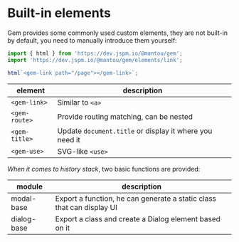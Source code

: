 # Built-in elements

Gem provides some commonly used custom elements, they are not built-in by default, you need to manually introduce them yourself:

```js
import { html } from 'https://dev.jspm.io/@mantou/gem';
import 'https://dev.jspm.io/@mantou/gem/elements/link';

html`<gem-link path="/page"></gem-link>`;
```

| element       | description                                             |
| ------------- | ------------------------------------------------------- |
| `<gem-link>`  | Similar to `<a>`                                        |
| `<gem-route>` | Provide routing matching, can be nested                 |
| `<gem-title>` | Update `document.title` or display it where you need it |
| `<gem-use>`   | SVG-like `<use>`                                        |

_When it comes to history stack_, two basic functions are provided:

| module      | description                                                           |
| ----------- | --------------------------------------------------------------------- |
| modal-base  | Export a function, he can generate a static class that can display UI |
| dialog-base | Export a class and create a Dialog element based on it                |

